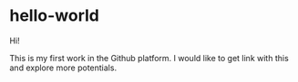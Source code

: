 # hello-world
Hi!

This is my first work in the Github platform.
I would like to get link with this and explore more potentials.
